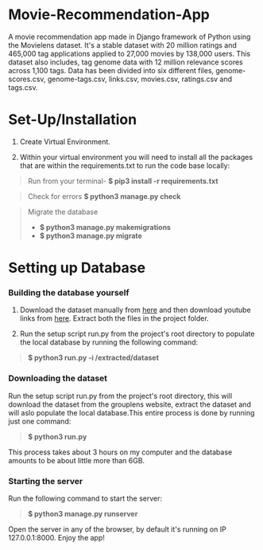 # Movie-Recommendation-App
A movie recommendation app made in Django framework of Python using the Movielens dataset. It's a stable dataset with 20 million ratings and 465,000 tag applications applied to 27,000 movies by 138,000 users. This dataset also includes, tag genome data with 12 million relevance scores across 1,100 tags. Data has been divided into six different files, genome-scores.csv, genome-tags.csv, links.csv, movies.csv, ratings.csv and tags.csv.

# Set-Up/Installation

1. Create Virtual Environment.

2. Within your virtual environment you will need to install all the packages that are within the requirements.txt to run the code base locally:
> Run from your terminal-
> **$ pip3 install -r requirements.txt**

> Check for errors
> **$ python3 manage.py check**

> Migrate the database
> - **$ python3 manage.py makemigrations**
> - **$ python3 manage.py migrate**

# Setting up Database

### Building the database yourself

1. Download the dataset manually from [here](http://files.grouplens.org/datasets/movielens/ml-20m.zip) and then download youtube links from [here](http://files.grouplens.org/datasets/movielens/ml-20m-youtube.zip). Extract both the files in the project folder.

2. Run the setup script run.py from the project's root directory to populate the local database by running the following command:
> **$ python3 run.py -i /extracted/dataset**

### Downloading the dataset

Run the setup script run.py from the project's root directory, this will download the dataset from the grouplens website, extract the dataset and will aslo populate the local database.This entire process is done by running just one command:
> **$ python3 run.py**

This process takes about 3 hours on my computer and the database amounts to be about little more than 6GB.

### Starting the server

Run the following command to start the server:
> **$ python3 manage.py runserver**

Open the server in any of the browser, by default it's running on IP 127.0.0.1:8000. Enjoy the app!


